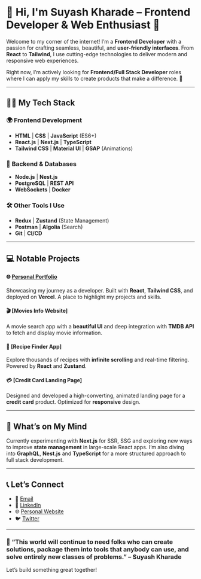 # 🌟 Hi, I'm **Suyash Kharade** – Frontend Developer & Web Enthusiast 🚀

Welcome to my corner of the internet! I’m a **Frontend Developer** with a passion for crafting seamless, beautiful, and **user-friendly interfaces**. From **React** to **Tailwind**, I use cutting-edge technologies to deliver modern and responsive web experiences.

Right now, I’m actively looking for **Frontend/Full Stack Developer** roles where I can apply my skills to create products that make a difference. 💼

---

## 🧑‍💻 **My Tech Stack**  

### 🌍 **Frontend Development**  
- **HTML** | **CSS** | **JavaScript** (ES6+)  
- **React.js** | **Next.js** | **TypeScript**  
- **Tailwind CSS** | **Material UI** | **GSAP** (Animations)

### 💾 **Backend & Databases**  
- **Node.js** | **Nest.js**  
- **PostgreSQL** | **REST API**  
- **WebSockets** | **Docker**  

### 🛠️ **Other Tools I Use**  
- **Redux** | **Zustand** (State Management)  
- **Postman** | **Algolia** (Search)  
- **Git** | **CI/CD**  

---

## 💻 **Notable Projects**  

#### 🌐 [Personal Portfolio](https://portfolio-suyash-kharades-projects.vercel.app/)  
Showcasing my journey as a developer. Built with **React**, **Tailwind CSS**, and deployed on **Vercel**. A place to highlight my projects and skills.

#### 🎬 [Movies Info Website]  
A movie search app with a **beautiful UI** and deep integration with **TMDB API** to fetch and display movie information.

#### 🍲 [Recipe Finder App] 
Explore thousands of recipes with **infinite scrolling** and real-time filtering. Powered by **React** and **Zustand**.

#### 💳 [Credit Card Landing Page] 
Designed and developed a high-converting, animated landing page for a **credit card** product. Optimized for **responsive** design.

---

## 🚀 **What’s on My Mind**  
Currently experimenting with **Next.js** for SSR, SSG and exploring new ways to improve **state management** in large-scale React apps. I’m also diving into **GraphQL**, **Nest.js** and **TypeScript** for a more structured approach to full stack development.

---

## 📞 **Let’s Connect**  
- 📧 [Email](mailto:suyashkharade1234@gmail.com)  
- 🔗 [LinkedIn](https://www.linkedin.com/in/suyash-kharade1234)  
- 🌐 [Personal Website](https://portfolio-suyash-kharades-projects.vercel.app/)  
- 🐦 [Twitter](https://x.com/Suyash170502)

---

### 💬 “**This world will continue to need folks who can create solutions, package them into tools that anybody can use, and solve entirely new classes of problems.**” – Suyash Kharade
Let’s build something great together!

